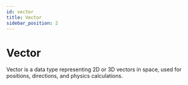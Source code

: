 ```yaml
---
id: vector
title: Vector
sidebar_position: 2
---
```


# Vector

Vector is a data type representing 2D or 3D vectors in space, used for positions, directions, and physics calculations. 